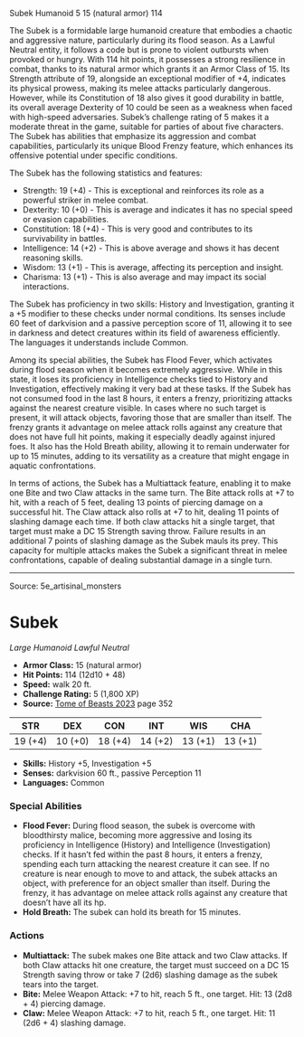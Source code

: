 <MonsterName/>Subek</MonsterName>
<CreatureType/>Humanoid</CreatureType>
<CR/>5</CR>
<AC/>15 (natural armor)</AC>
<HP/>114</HP>
<summary>The Subek is a formidable large humanoid creature that embodies a chaotic and aggressive nature, particularly during its flood season. As a Lawful Neutral entity, it follows a code but is prone to violent outbursts when provoked or hungry. With 114 hit points, it possesses a strong resilience in combat, thanks to its natural armor which grants it an Armor Class of 15. Its Strength attribute of 19, alongside an exceptional modifier of +4, indicates its physical prowess, making its melee attacks particularly dangerous. However, while its Constitution of 18 also gives it good durability in battle, its overall average Dexterity of 10 could be seen as a weakness when faced with high-speed adversaries. Subek’s challenge rating of 5 makes it a moderate threat in the game, suitable for parties of about five characters. The Subek has abilities that emphasize its aggression and combat capabilities, particularly its unique Blood Frenzy feature, which enhances its offensive potential under specific conditions.</summary>

<detail>

The Subek has the following statistics and features:
- Strength: 19 (+4) - This is exceptional and reinforces its role as a powerful striker in melee combat.
- Dexterity: 10 (+0) - This is average and indicates it has no special speed or evasion capabilities.
- Constitution: 18 (+4) - This is very good and contributes to its survivability in battles.
- Intelligence: 14 (+2) - This is above average and shows it has decent reasoning skills.
- Wisdom: 13 (+1) - This is average, affecting its perception and insight.
- Charisma: 13 (+1) - This is also average and may impact its social interactions.

The Subek has proficiency in two skills: History and Investigation, granting it a +5 modifier to these checks under normal conditions. Its senses include 60 feet of darkvision and a passive perception score of 11, allowing it to see in darkness and detect creatures within its field of awareness efficiently. The languages it understands include Common.

Among its special abilities, the Subek has Flood Fever, which activates during flood season when it becomes extremely aggressive. While in this state, it loses its proficiency in Intelligence checks tied to History and Investigation, effectively making it very bad at these tasks. If the Subek has not consumed food in the last 8 hours, it enters a frenzy, prioritizing attacks against the nearest creature visible. In cases where no such target is present, it will attack objects, favoring those that are smaller than itself. The frenzy grants it advantage on melee attack rolls against any creature that does not have full hit points, making it especially deadly against injured foes. It also has the Hold Breath ability, allowing it to remain underwater for up to 15 minutes, adding to its versatility as a creature that might engage in aquatic confrontations.

In terms of actions, the Subek has a Multiattack feature, enabling it to make one Bite and two Claw attacks in the same turn. The Bite attack rolls at +7 to hit, with a reach of 5 feet, dealing 13 points of piercing damage on a successful hit. The Claw attack also rolls at +7 to hit, dealing 11 points of slashing damage each time. If both claw attacks hit a single target, that target must make a DC 15 Strength saving throw. Failure results in an additional 7 points of slashing damage as the Subek mauls its prey. This capacity for multiple attacks makes the Subek a significant threat in melee confrontations, capable of dealing substantial damage in a single turn.</detail>



---

Source: 5e_artisinal_monsters

# Subek

*Large* *Humanoid* *Lawful Neutral*

- **Armor Class:** 15 (natural armor)
- **Hit Points:** 114 (12d10 + 48)
- **Speed:** walk 20 ft.
- **Challenge Rating:** 5 (1,800 XP)
- **Source:** [Tome of Beasts 2023](https://koboldpress.com/kpstore/product/tome-of-beasts-1-2023-edition/) page 352

| STR | DEX | CON | INT | WIS | CHA |
| --- | --- | --- | --- | --- | --- |
| 19 (+4) | 10 (+0) | 18 (+4) | 14 (+2) | 13 (+1) | 13 (+1) |

- **Skills:** History +5, Investigation +5
- **Senses:** darkvision 60 ft., passive Perception 11
- **Languages:** Common

### Special Abilities

- **Flood Fever:** During flood season, the subek is overcome with bloodthirsty malice, becoming more aggressive and losing its proficiency in Intelligence (History) and Intelligence (Investigation) checks. If it hasn’t fed within the past 8 hours, it enters a frenzy, spending each turn attacking the nearest creature it can see. If no creature is near enough to move to and attack, the subek attacks an object, with preference for an object smaller than itself. During the frenzy, it has advantage on melee attack rolls against any creature that doesn’t have all its hp.
- **Hold Breath:** The subek can hold its breath for 15 minutes.

### Actions

- **Multiattack:** The subek makes one Bite attack and two Claw attacks. If both Claw attacks hit one creature, the target must succeed on a DC 15 Strength saving throw or take 7 (2d6) slashing damage as the subek tears into the target.
- **Bite:** Melee Weapon Attack: +7 to hit, reach 5 ft., one target. Hit: 13 (2d8 + 4) piercing damage.
- **Claw:** Melee Weapon Attack: +7 to hit, reach 5 ft., one target. Hit: 11 (2d6 + 4) slashing damage.


